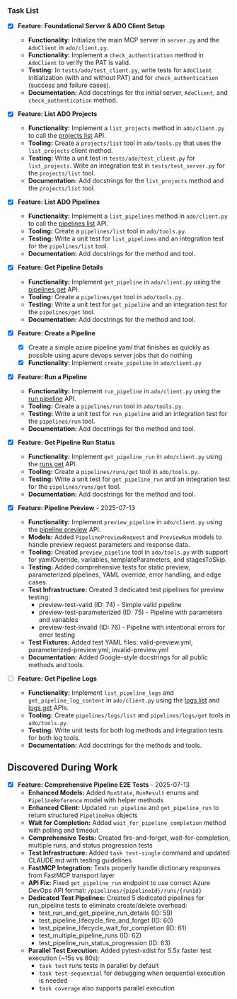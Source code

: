 ### Task List

*   [x] **Feature: Foundational Server & ADO Client Setup**
    *   **Functionality:** Initialize the main MCP server in `server.py` and the `AdoClient` in `ado/client.py`.
    *   **Functionality:** Implement a `check_authentication` method in `AdoClient` to verify the PAT is valid.
    *   **Testing:** In `tests/ado/test_client.py`, write tests for `AdoClient` initialization (with and without PAT) and for `check_authentication` (success and failure cases).
    *   **Documentation:** Add docstrings for the initial server, `AdoClient`, and `check_authentication` method.

*   [x] **Feature: List ADO Projects**
    *   **Functionality:** Implement a `list_projects` method in `ado/client.py` to call the [projects list](https://learn.microsoft.com/en-us/rest/api/azure/devops/core/projects/list?view=azure-devops-rest-7.2) API.
    *   **Tooling:** Create a `projects/list` tool in `ado/tools.py` that uses the `list_projects` client method.
    *   **Testing:** Write a unit test in `tests/ado/test_client.py` for `list_projects`. Write an integration test in `tests/test_server.py` for the `projects/list` tool.
    *   **Documentation:** Add docstrings for the `list_projects` method and the `projects/list` tool.

*   [x] **Feature: List ADO Pipelines**
    *   **Functionality:** Implement a `list_pipelines` method in `ado/client.py` to call the [pipelines list](https://learn.microsoft.com/en-us/rest/api/azure/devops/pipelines/pipelines/list?view=azure-devops-rest-7.2) API.
    *   **Tooling:** Create a `pipelines/list` tool in `ado/tools.py`.
    *   **Testing:** Write a unit test for `list_pipelines` and an integration test for the `pipelines/list` tool.
    *   **Documentation:** Add docstrings for the method and tool.

*   [x] **Feature: Get Pipeline Details**
    *   **Functionality:** Implement `get_pipeline` in `ado/client.py` using the [pipelines get](https://learn.microsoft.com/en-us/rest/api/azure/devops/pipelines/pipelines/get?view=azure-devops-rest-7.2) API.
    *   **Tooling:** Create a `pipelines/get` tool in `ado/tools.py`.
    *   **Testing:** Write a unit test for `get_pipeline` and an integration test for the `pipelines/get` tool.
    *   **Documentation:** Add docstrings for the method and tool.

*   [x] **Feature: Create a Pipeline**
    * [x] Create a simple azure pipeline yaml that finishes as quickly as possible using azure devops server jobs that do nothing
    * [x] **Functionality:** Implement `create_pipeline` in `ado/client.py` 

*   [x] **Feature: Run a Pipeline**
    *   **Functionality:** Implement `run_pipeline` in `ado/client.py` using the [run pipeline](https://learn.microsoft.com/en-us/rest/api/azure/devops/pipelines/runs/run-pipeline?view=azure-devops-rest-7.2) API.
    *   **Tooling:** Create a `pipelines/run` tool in `ado/tools.py`.
    *   **Testing:** Write a unit test for `run_pipeline` and an integration test for the `pipelines/run` tool.
    *   **Documentation:** Add docstrings for the method and tool.

*   [x] **Feature: Get Pipeline Run Status**
    *   **Functionality:** Implement `get_pipeline_run` in `ado/client.py` using the [runs get](https://learn.microsoft.com/en-us/rest/api/azure/devops/pipelines/runs/get?view=azure-devops-rest-7.2) API.
    *   **Tooling:** Create a `pipelines/runs/get` tool in `ado/tools.py`.
    *   **Testing:** Write a unit test for `get_pipeline_run` and an integration test for the `pipelines/runs/get` tool.
    *   **Documentation:** Add docstrings for the method and tool.

*   [x] **Feature: Pipeline Preview** - 2025-07-13
    *   **Functionality:** Implement `preview_pipeline` in `ado/client.py` using the [pipeline preview](https://learn.microsoft.com/en-us/rest/api/azure/devops/pipelines/preview/preview?view=azure-devops-rest-7.2) API.
    *   **Models:** Added `PipelinePreviewRequest` and `PreviewRun` models to handle preview request parameters and response data.
    *   **Tooling:** Created `preview_pipeline` tool in `ado/tools.py` with support for yamlOverride, variables, templateParameters, and stagesToSkip.
    *   **Testing:** Added comprehensive tests for static preview, parameterized pipelines, YAML override, error handling, and edge cases.
    *   **Test Infrastructure:** Created 3 dedicated test pipelines for preview testing:
        - preview-test-valid (ID: 74) - Simple valid pipeline
        - preview-test-parameterized (ID: 75) - Pipeline with parameters and variables
        - preview-test-invalid (ID: 76) - Pipeline with intentional errors for error testing
    *   **Test Fixtures:** Added test YAML files: valid-preview.yml, parameterized-preview.yml, invalid-preview.yml
    *   **Documentation:** Added Google-style docstrings for all public methods and tools.

*   [ ] **Feature: Get Pipeline Logs**
    *   **Functionality:** Implement `list_pipeline_logs` and `get_pipeline_log_content` in `ado/client.py` using the [logs list](https://learn.microsoft.com/en-us/rest/api/azure/devops/pipelines/logs/list?view=azure-devops-rest-7.2) and [logs get](https://learn.microsoft.com/en-us/rest/api/azure/devops/pipelines/logs/get?view=azure-devops-rest-7.2) APIs.
    *   **Tooling:** Create `pipelines/logs/list` and `pipelines/logs/get` tools in `ado/tools.py`.
    *   **Testing:** Write unit tests for both log methods and integration tests for both log tools.
    *   **Documentation:** Add docstrings for the methods and tools.

## Discovered During Work

*   [x] **Feature: Comprehensive Pipeline E2E Tests** - 2025-07-13
    *   **Enhanced Models:** Added `RunState`, `RunResult` enums and `PipelineReference` model with helper methods
    *   **Enhanced Client:** Updated `run_pipeline` and `get_pipeline_run` to return structured `PipelineRun` objects
    *   **Wait for Completion:** Added `wait_for_pipeline_completion` method with polling and timeout
    *   **Comprehensive Tests:** Created fire-and-forget, wait-for-completion, multiple runs, and status progression tests
    *   **Test Infrastructure:** Added `task test-single` command and updated CLAUDE.md with testing guidelines
    *   **FastMCP Integration:** Tests properly handle dictionary responses from FastMCP transport layer
    *   **API Fix:** Fixed `get_pipeline_run` endpoint to use correct Azure DevOps API format: `/pipelines/{pipelineId}/runs/{runId}`
    *   **Dedicated Test Pipelines:** Created 5 dedicated pipelines for run_pipeline tests to eliminate create/delete overhead:
        - test_run_and_get_pipeline_run_details (ID: 59)
        - test_pipeline_lifecycle_fire_and_forget (ID: 60)
        - test_pipeline_lifecycle_wait_for_completion (ID: 61)
        - test_multiple_pipeline_runs (ID: 62)
        - test_pipeline_run_status_progression (ID: 63)
    *   **Parallel Test Execution:** Added pytest-xdist for 5.5x faster test execution (~15s vs 80s):
        - `task test` runs tests in parallel by default
        - `task test-sequential` for debugging when sequential execution is needed
        - `task coverage` also supports parallel execution